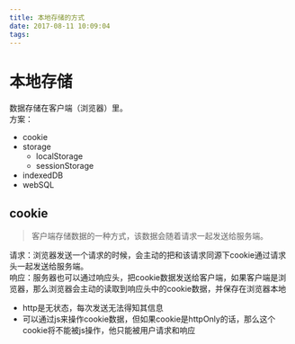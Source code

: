 ```yaml
---
title: 本地存储的方式
date: 2017-08-11 10:09:04
tags:
---
```

# 本地存储
数据存储在客户端（浏览器）里。  
方案：

- cookie
- storage
    - localStorage
    - sessionStorage
- indexedDB
- webSQL

## cookie
> 客户端存储数据的一种方式，该数据会随着请求一起发送给服务端。  
		
请求：浏览器发送一个请求的时候，会主动的把和该请求同源下cookie通过请求头一起发送给服务端。  
响应：服务器也可以通过响应头，把cookie数据发送给客户端，如果客户端是浏览器，那么浏览器会主动的读取到响应头中的cookie数据，并保存在浏览器本地

- http是无状态，每次发送无法得知其信息
- 可以通过js来操作cookie数据，但如果cookie是httpOnly的话，那么这个cookie将不能被js操作，他只能被用户请求和响应